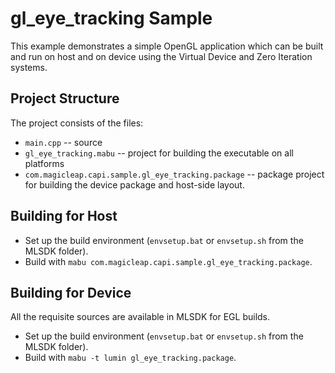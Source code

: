 # gl_eye_tracking Sample


This example demonstrates a simple OpenGL application which can be built and run
on host and on device using the Virtual Device and Zero Iteration systems.

## Project Structure

The project consists of the files:

  * `main.cpp` -- source
  * `gl_eye_tracking.mabu` -- project for building the executable on all platforms
  * `com.magicleap.capi.sample.gl_eye_tracking.package` -- package project for building the device package and host-side layout.

## Building for Host

  * Set up the build environment (`envsetup.bat` or `envsetup.sh` from the MLSDK folder).
  * Build with `mabu com.magicleap.capi.sample.gl_eye_tracking.package`.

## Building for Device

All the requisite sources are available in MLSDK for EGL builds.

  * Set up the build environment (`envsetup.bat` or `envsetup.sh` from the MLSDK folder).
  * Build with `mabu -t lumin gl_eye_tracking.package`.

